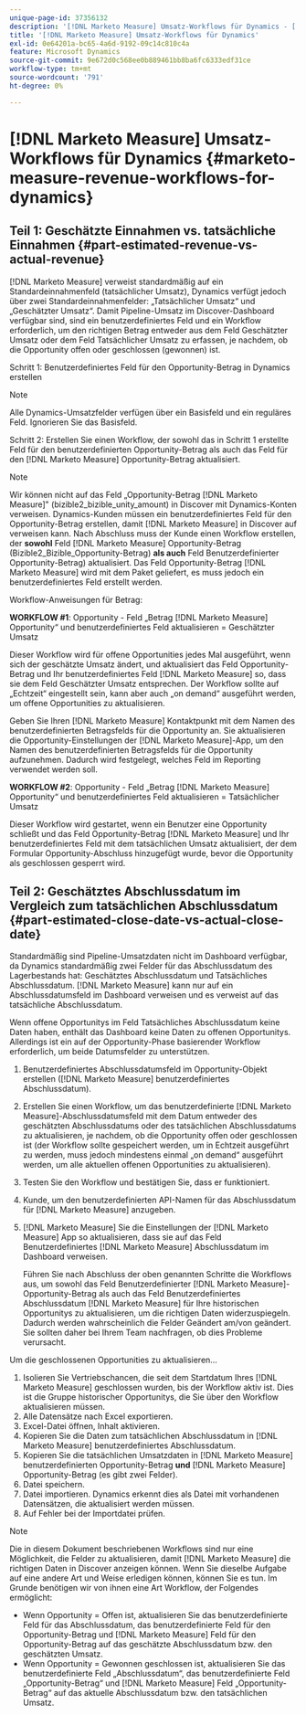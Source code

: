 ```yaml
---
unique-page-id: 37356132
description: '[!DNL Marketo Measure] Umsatz-Workflows für Dynamics - [!DNL Marketo Measure]'
title: '[!DNL Marketo Measure] Umsatz-Workflows für Dynamics'
exl-id: 0e64201a-bc65-4a6d-9192-09c14c810c4a
feature: Microsoft Dynamics
source-git-commit: 9e672d0c568ee0b889461bb8ba6fc6333edf31ce
workflow-type: tm+mt
source-wordcount: '791'
ht-degree: 0%

---
```


# [!DNL Marketo Measure] Umsatz-Workflows für Dynamics {#marketo-measure-revenue-workflows-for-dynamics}

## Teil 1: Geschätzte Einnahmen vs. tatsächliche Einnahmen {#part-estimated-revenue-vs-actual-revenue}

[!DNL Marketo Measure] verweist standardmäßig auf ein Standardeinnahmenfeld (tatsächlicher Umsatz), Dynamics verfügt jedoch über zwei Standardeinnahmenfelder: „Tatsächlicher Umsatz“ und „Geschätzter Umsatz“. Damit Pipeline-Umsatz im Discover-Dashboard verfügbar sind, sind ein benutzerdefiniertes Feld und ein Workflow erforderlich, um den richtigen Betrag entweder aus dem Feld Geschätzter Umsatz oder dem Feld Tatsächlicher Umsatz zu erfassen, je nachdem, ob die Opportunity offen oder geschlossen (gewonnen) ist.

Schritt 1: Benutzerdefiniertes Feld für den Opportunity-Betrag in Dynamics erstellen

>[!NOTE]
>
>Alle Dynamics-Umsatzfelder verfügen über ein Basisfeld und ein reguläres Feld. Ignorieren Sie das Basisfeld.

Schritt 2: Erstellen Sie einen Workflow, der sowohl das in Schritt 1 erstellte Feld für den benutzerdefinierten Opportunity-Betrag als auch das Feld für den [!DNL Marketo Measure] Opportunity-Betrag aktualisiert.

>[!NOTE]
>
>Wir können nicht auf das Feld „Opportunity-Betrag [!DNL Marketo Measure]&quot; (bizible2_bizible_unity_amount) in Discover mit Dynamics-Konten verweisen. Dynamics-Kunden müssen ein benutzerdefiniertes Feld für den Opportunity-Betrag erstellen, damit [!DNL Marketo Measure] in Discover auf verweisen kann. Nach Abschluss muss der Kunde einen Workflow erstellen, der **sowohl** Feld [!DNL Marketo Measure] Opportunity-Betrag (Bizible2_Bizible_Opportunity-Betrag) **als auch** Feld Benutzerdefinierter Opportunity-Betrag) aktualisiert. Das Feld Opportunity-Betrag [!DNL Marketo Measure] wird mit dem Paket geliefert, es muss jedoch ein benutzerdefiniertes Feld erstellt werden.

Workflow-Anweisungen für Betrag:

**WORKFLOW #1**: Opportunity - Feld „Betrag [!DNL Marketo Measure] Opportunity“ und benutzerdefiniertes Feld aktualisieren = Geschätzter Umsatz

Dieser Workflow wird für offene Opportunities jedes Mal ausgeführt, wenn sich der geschätzte Umsatz ändert, und aktualisiert das Feld Opportunity-Betrag und Ihr benutzerdefiniertes Feld [!DNL Marketo Measure] so, dass sie dem Feld Geschätzter Umsatz entsprechen. Der Workflow sollte auf „Echtzeit“ eingestellt sein, kann aber auch „on demand“ ausgeführt werden, um offene Opportunities zu aktualisieren.

Geben Sie Ihren [!DNL Marketo Measure] Kontaktpunkt mit dem Namen des benutzerdefinierten Betragsfelds für die Opportunity an. Sie aktualisieren die Opportunity-Einstellungen der [!DNL Marketo Measure]-App, um den Namen des benutzerdefinierten Betragsfelds für die Opportunity aufzunehmen. Dadurch wird festgelegt, welches Feld im Reporting verwendet werden soll.

**WORKFLOW #2**: Opportunity - Feld „Betrag [!DNL Marketo Measure] Opportunity“ und benutzerdefiniertes Feld aktualisieren = Tatsächlicher Umsatz

Dieser Workflow wird gestartet, wenn ein Benutzer eine Opportunity schließt und das Feld Opportunity-Betrag [!DNL Marketo Measure] und Ihr benutzerdefiniertes Feld mit dem tatsächlichen Umsatz aktualisiert, der dem Formular Opportunity-Abschluss hinzugefügt wurde, bevor die Opportunity als geschlossen gesperrt wird.

## Teil 2: Geschätztes Abschlussdatum im Vergleich zum tatsächlichen Abschlussdatum {#part-estimated-close-date-vs-actual-close-date}

Standardmäßig sind Pipeline-Umsatzdaten nicht im Dashboard verfügbar, da Dynamics standardmäßig zwei Felder für das Abschlussdatum des Lagerbestands hat: Geschätztes Abschlussdatum und Tatsächliches Abschlussdatum. [!DNL Marketo Measure] kann nur auf ein Abschlussdatumsfeld im Dashboard verweisen und es verweist auf das tatsächliche Abschlussdatum.

Wenn offene Opportunitys im Feld Tatsächliches Abschlussdatum keine Daten haben, enthält das Dashboard keine Daten zu offenen Opportunitys. Allerdings ist ein auf der Opportunity-Phase basierender Workflow erforderlich, um beide Datumsfelder zu unterstützen.

1. Benutzerdefiniertes Abschlussdatumsfeld im Opportunity-Objekt erstellen ([!DNL Marketo Measure] benutzerdefiniertes Abschlussdatum).
1. Erstellen Sie einen Workflow, um das benutzerdefinierte [!DNL Marketo Measure]-Abschlussdatumsfeld mit dem Datum entweder des geschätzten Abschlussdatums oder des tatsächlichen Abschlussdatums zu aktualisieren, je nachdem, ob die Opportunity offen oder geschlossen ist (der Workflow sollte gespeichert werden, um in Echtzeit ausgeführt zu werden, muss jedoch mindestens einmal „on demand“ ausgeführt werden, um alle aktuellen offenen Opportunities zu aktualisieren).
1. Testen Sie den Workflow und bestätigen Sie, dass er funktioniert.
1. Kunde, um den benutzerdefinierten API-Namen für das Abschlussdatum für [!DNL Marketo Measure] anzugeben.
1. [!DNL Marketo Measure] Sie die Einstellungen der [!DNL Marketo Measure] App so aktualisieren, dass sie auf das Feld Benutzerdefiniertes [!DNL Marketo Measure] Abschlussdatum im Dashboard verweisen.

   Führen Sie nach Abschluss der oben genannten Schritte die Workflows aus, um sowohl das Feld Benutzerdefinierter [!DNL Marketo Measure]-Opportunity-Betrag als auch das Feld Benutzerdefiniertes Abschlussdatum [!DNL Marketo Measure] für Ihre historischen Opportunitys zu aktualisieren, um die richtigen Daten widerzuspiegeln. Dadurch werden wahrscheinlich die Felder Geändert am/von geändert. Sie sollten daher bei Ihrem Team nachfragen, ob dies Probleme verursacht.

Um die geschlossenen Opportunities zu aktualisieren…

1. Isolieren Sie Vertriebschancen, die seit dem Startdatum Ihres [!DNL Marketo Measure] geschlossen wurden, bis der Workflow aktiv ist. Dies ist die Gruppe historischer Opportunitys, die Sie über den Workflow aktualisieren müssen.
1. Alle Datensätze nach Excel exportieren.
1. Excel-Datei öffnen, Inhalt aktivieren.
1. Kopieren Sie die Daten zum tatsächlichen Abschlussdatum in [!DNL Marketo Measure] benutzerdefiniertes Abschlussdatum.
1. Kopieren Sie die tatsächlichen Umsatzdaten in [!DNL Marketo Measure] benutzerdefinierten Opportunity-Betrag **und** [!DNL Marketo Measure] Opportunity-Betrag (es gibt zwei Felder).
1. Datei speichern.
1. Datei importieren. Dynamics erkennt dies als Datei mit vorhandenen Datensätzen, die aktualisiert werden müssen.
1. Auf Fehler bei der Importdatei prüfen.

>[!NOTE]
>
>Die in diesem Dokument beschriebenen Workflows sind nur eine Möglichkeit, die Felder zu aktualisieren, damit [!DNL Marketo Measure] die richtigen Daten in Discover anzeigen können. Wenn Sie dieselbe Aufgabe auf eine andere Art und Weise erledigen können, können Sie es tun. Im Grunde benötigen wir von ihnen eine Art Workflow, der Folgendes ermöglicht:
>
> * Wenn Opportunity = Offen ist, aktualisieren Sie das benutzerdefinierte Feld für das Abschlussdatum, das benutzerdefinierte Feld für den Opportunity-Betrag und [!DNL Marketo Measure] Feld für den Opportunity-Betrag auf das geschätzte Abschlussdatum bzw. den geschätzten Umsatz.
> * Wenn Opportunity = Gewonnen geschlossen ist, aktualisieren Sie das benutzerdefinierte Feld „Abschlussdatum“, das benutzerdefinierte Feld „Opportunity-Betrag“ und [!DNL Marketo Measure] Feld „Opportunity-Betrag“ auf das aktuelle Abschlussdatum bzw. den tatsächlichen Umsatz.
